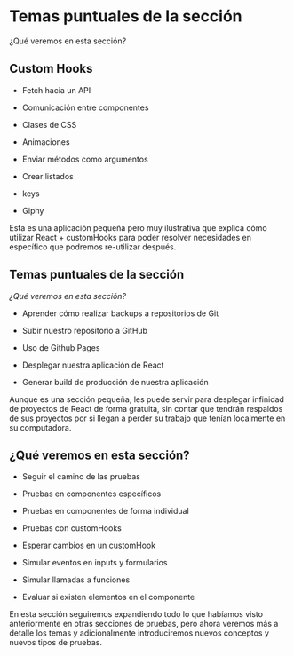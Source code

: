 # Temas puntuales de la sección
¿Qué veremos en esta sección?

## Custom Hooks

* Fetch hacia un API

* Comunicación entre componentes

* Clases de CSS

* Animaciones

* Enviar métodos como argumentos

* Crear listados

* keys

* Giphy

Esta es una aplicación pequeña pero muy ilustrativa que explica cómo utilizar
React + customHooks para poder resolver necesidades en específico que podremos
re-utilizar después.

## Temas puntuales de la sección

*¿Qué veremos en esta sección?*

* Aprender cómo realizar backups a repositorios de Git

* Subir nuestro repositorio a GitHub

* Uso de Github Pages

* Desplegar nuestra aplicación de React

* Generar build de producción de nuestra aplicación

Aunque es una sección pequeña, les puede servir para desplegar infinidad de
proyectos de React de forma gratuita, sin contar que tendrán respaldos de sus
proyectos por si llegan a perder su trabajo que tenían localmente en su computadora.


## ¿Qué veremos en esta sección?

* Seguir el camino de las pruebas

* Pruebas en componentes específicos

* Pruebas en componentes de forma individual

* Pruebas con customHooks

* Esperar cambios en un customHook

* Simular eventos en inputs y formularios

* Simular llamadas a funciones

* Evaluar si existen elementos en el componente

En esta sección seguiremos expandiendo todo lo que habíamos visto anteriormente
en otras secciones de pruebas, pero ahora veremos más a detalle los temas y
adicionalmente introduciremos nuevos conceptos y nuevos tipos de pruebas.